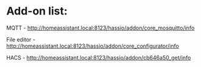 # Add-on list:

MQTT - http://homeassistant.local:8123/hassio/addon/core_mosquitto/info

File editor - http://homeassistant.local:8123/hassio/addon/core_configurator/info

HACS - http://homeassistant.local:8123/hassio/addon/cb646a50_get/info
